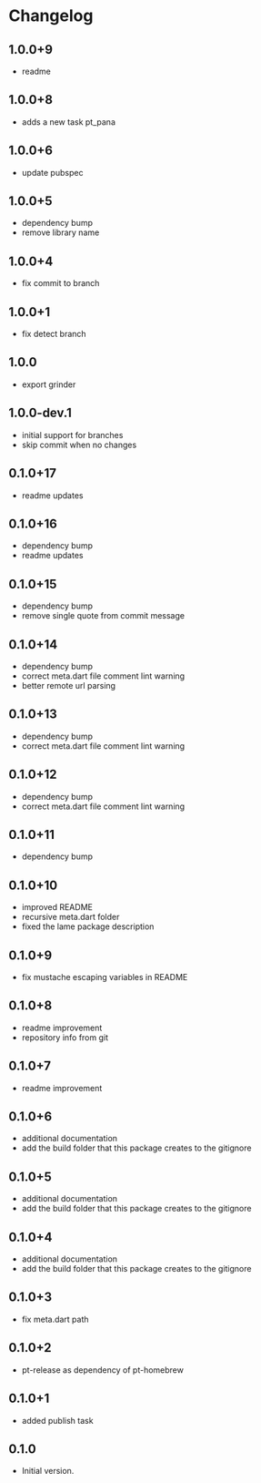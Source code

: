 # Changelog

## 1.0.0+9

* readme

## 1.0.0+8

* adds a new task pt_pana

## 1.0.0+6

* update pubspec

## 1.0.0+5

* dependency bump
* remove library name

## 1.0.0+4

* fix commit to branch

## 1.0.0+1

* fix detect branch

## 1.0.0

* export grinder

## 1.0.0-dev.1

* initial support for branches
* skip commit when no changes

## 0.1.0+17

* readme updates

## 0.1.0+16

* dependency bump
* readme updates

## 0.1.0+15

* dependency bump
* remove single quote from commit message

## 0.1.0+14

* dependency bump
* correct meta.dart file comment lint warning
* better remote url parsing

## 0.1.0+13

* dependency bump
* correct meta.dart file comment lint warning

## 0.1.0+12

* dependency bump
* correct meta.dart file comment lint warning

## 0.1.0+11

* dependency bump

## 0.1.0+10

* improved README
* recursive meta.dart folder
* fixed the lame package description

## 0.1.0+9

* fix mustache escaping variables in README

## 0.1.0+8

* readme improvement
* repository info from git

## 0.1.0+7

* readme improvement

## 0.1.0+6

* additional documentation
* add the build folder that this package creates to the gitignore

## 0.1.0+5

* additional documentation
* add the build folder that this package creates to the gitignore

## 0.1.0+4

* additional documentation
* add the build folder that this package creates to the gitignore

## 0.1.0+3

* fix meta.dart path

## 0.1.0+2

* pt-release as dependency of pt-homebrew

## 0.1.0+1

* added publish task
## 0.1.0

- Initial version.
